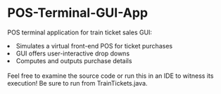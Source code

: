# POS-Terminal-GUI-App

POS terminal application for train ticket sales GUI:

<li>Simulates a virtual front-end POS for ticket purchases</li>
<li>GUI offers user-interactive drop downs</li>
<li>Computes and outputs purchase details</li>
<br>
Feel free to examine the source code or run this in an IDE to witness its execution! 
Be sure to run from TrainTickets.java.
